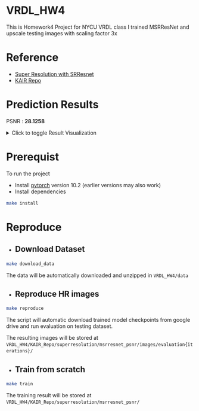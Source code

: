 # VRDL_HW4
This is Homework4 Project for NYCU VRDL class
I trained MSRResNet and upscale testing images with scaling factor 3x

# Reference
- [Super Resolution with SRResnet](https://arxiv.org/abs/1609.04802)
- [KAIR Repo](https://github.com/cszn/KAIR)


# Prediction Results
PSNR : **28.1258**

<details>
<summary>Click to toggle Result Visualization</summary>

|LR (input) 	|  HR (generated)	|
|:----------:	|:--------:	|
|  <img width="500" src="https://github.com/Nemo1999/VRDL_HW4/blob/master/Prediction_Results/LR/00.png"/>  |  <img width="500" src="https://github.com/Nemo1999/VRDL_HW4/blob/master/Prediction_Results/HR/00_pred.png"/>      |
|  <img width="500" src="https://github.com/Nemo1999/VRDL_HW4/blob/master/Prediction_Results/LR/01.png"/>       	|  <img width="500" src="https://github.com/Nemo1999/VRDL_HW4/blob/master/Prediction_Results/HR/01_pred.png"/>              	|
|  <img width="500" src="https://github.com/Nemo1999/VRDL_HW4/blob/master/Prediction_Results/LR/02.png"/>       	|  <img width="500" src="https://github.com/Nemo1999/VRDL_HW4/blob/master/Prediction_Results/HR/02_pred.png"/>              	|
|  <img width="500" src="https://github.com/Nemo1999/VRDL_HW4/blob/master/Prediction_Results/LR/03.png"/>       	|  <img width="500" src="https://github.com/Nemo1999/VRDL_HW4/blob/master/Prediction_Results/HR/03_pred.png"/>              	|
|  <img width="500" src="https://github.com/Nemo1999/VRDL_HW4/blob/master/Prediction_Results/LR/04.png"/>       	|  <img width="500" src="https://github.com/Nemo1999/VRDL_HW4/blob/master/Prediction_Results/HR/04_pred.png"/>              	|

</details>

# Prerequist
To run the project
- Install [pytorch](https://pytorch.org/) version 10.2 (earlier versions may also work)
- Install dependencies
```bash
make install
```
# Reproduce 

- ## Download Dataset
```bash
make download_data
```
The data will be automatically downloaded and unzipped in   `VRDL_HW4/data`
- ## Reproduce HR images
```bash
make reproduce
```
The script will automatic download trained model checkpoints from google drive and run evaluation on testing dataset.

The resulting images will be stored at `VRDL_HW4/KAIR_Repo/superresolution/msrresnet_psnr/images/evaluation{iterations}/`

- ## Train from scratch
```bash
make train
```
The training result will be stored at `VRDL_HW4/KAIR_Repo/superresolution/msrresnet_psnr/`


